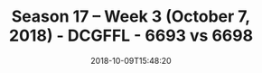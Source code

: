 ---
title: Season 17 – Week 3 (October 7, 2018) - DCGFFL - 6693 vs 6698
teams_score:
- team: 6693
  score:
- team: 6698
  score: 19
mvp: Not Attributed
game-ball: Not Attributed
sportsperson: Not Attributed
season: 17
week: 3
date: '2018-10-09T15:48:20'
pageid: season-17-week-3-october-7-2018-6693-vs-6698
---